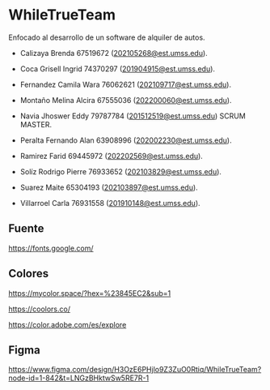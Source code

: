# WhileTrueTeam
Enfocado al desarrollo de un software de alquiler de autos.

- Calizaya Brenda 67519672 (202105268@est.umss.edu).

- Coca Grisell Ingrid 74370297 (201904915@est.umss.edu).

- Fernandez Camila Wara 76062621 (202109717@est.umss.edu).

- Montaño Melina Alcira 67555036 (202200060@est.umss.edu).

- Navia Jhoswer Eddy 79787784 (201512519@est.umss.edu) SCRUM MASTER.

- Peralta Fernando Alan 63908996 (202002230@est.umss.edu).

- Ramirez Farid 69445972 (202202569@est.umss.edu).

- Solíz Rodrigo Pierre 76933652 (202103829@est.umss.edu).

- Suarez Maite 65304193 (202103897@est.umss.edu).

- Villarroel Carla 76931558 (201910148@est.umss.edu).

## Fuente

https://fonts.google.com/

## Colores

https://mycolor.space/?hex=%23845EC2&sub=1

https://coolors.co/

https://color.adobe.com/es/explore

## Figma

https://www.figma.com/design/H3OzE6PHjlo9Z3ZuO0Rtiq/WhileTrueTeam?node-id=1-842&t=LNGzBHktwSw5RE7R-1
